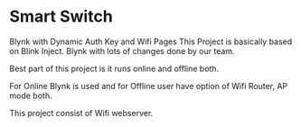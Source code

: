 # Smart Switch
  Blynk with Dynamic Auth Key and Wifi Pages
This Project is basically based on Blink Inject.
Blynk with lots of changes done by our team.

<p>Best part of this project is it runs online and offline both.</p>
For Online Blynk is used and for Offline user have option of Wifi Router, AP mode both.

This project consist of 
Wifi webserver.

